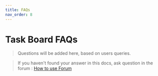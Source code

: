 ```yaml
---
title: FAQs
nav_order: 8
---
```


# Task Board FAQs

> Questions will be added here, based on users queries.

> If you haven't found your answer in this docs, ask question in the forum : [How to use Forum](../Advanced/HowToCreateRequest.md)

